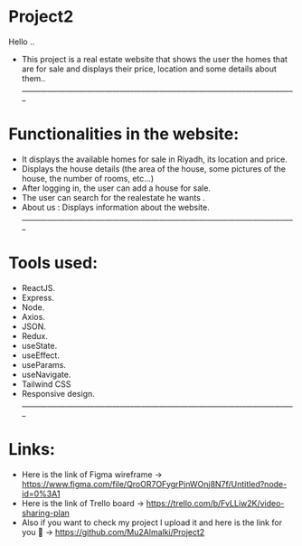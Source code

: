 # Project2
Hello .. 
- This project is a real estate website that shows the user the homes that are for sale and displays their price, location and some details about them..
               ____________________________________________________________________________
# Functionalities in the website:
* It displays the available homes for sale in Riyadh, its location and price.
* Displays the house details (the area of ​​the house, some pictures of the house, the number of rooms, etc...)
* After logging in, the user can add a house for sale.
* The user can search for the realestate he wants .
* About us : Displays information about the website.
               ____________________________________________________________________________
# Tools used:
- ReactJS.
- Express.
- Node.
- Axios.
- JSON. 
- Redux.
- useState. 
- useEffect. 
- useParams.
- useNavigate.
- Tailwind CSS 
- Responsive design. 
               ____________________________________________________________________________
 # Links:
 * Here is the link of Figma wireframe -> https://www.figma.com/file/QroOR7OFygrPjnWOnj8N7f/Untitled?node-id=0%3A1
 * Here is the link of Trello board -> https://trello.com/b/FvLLiw2K/video-sharing-plan
 * Also if you want to check my project I upload it and here is the link for you 🤍 -> https://github.com/Mu2Almalki/Project2             

